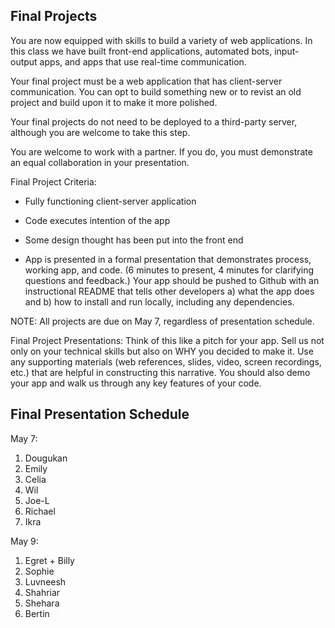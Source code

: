 ## Final Projects

You are now equipped with skills to build a variety of web applications. In this class we have built front-end applications, automated bots, input-output apps, and apps that use real-time communication. 

Your final project must be a web application that has client-server communication. You can opt to build something new or to revist an old project and build upon it to make it more polished.

Your final projects do not need to be deployed to a third-party server, although you are welcome to take this step.

You are welcome to work with a partner. If you do, you must demonstrate an equal collaboration in your presentation.

Final Project Criteria:

* Fully functioning client-server application

* Code executes intention of the app

* Some design thought has been put into the front end

* App is presented in a formal presentation that demonstrates process, working app, and code. (6 minutes to present, 4 minutes for clarifying questions and feedback.) Your app should be pushed to Github with an instructional README that tells other developers a) what the app does and b) how to install and run locally, including any dependencies.

NOTE: All projects are due on May 7, regardless of presentation schedule.

Final Project Presentations: Think of this like a pitch for your app. Sell us not only on your technical skills but also on WHY you decided to make it. Use any supporting materials (web references, slides, video, screen recordings, etc.) that are helpful in constructing this narrative. You should also demo your app and walk us through any key features of your code.

## Final Presentation Schedule 

May 7:

1. Dougukan
2. Emily
3. Celia
4. Wil
5. Joe-L
6. Richael
7. Ikra

May 9:

1. Egret + Billy
2. Sophie
3. Luvneesh
4. Shahriar
5. Shehara
6. Bertin


